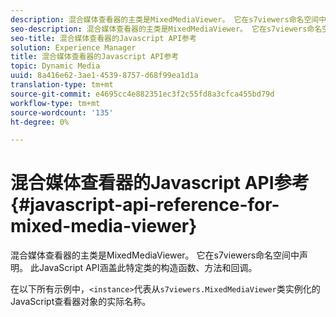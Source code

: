 ```yaml
---
description: 混合媒体查看器的主类是MixedMediaViewer。 它在s7viewers命名空间中声明。 此JavaScript API涵盖此特定类的构造函数、方法和回调。
seo-description: 混合媒体查看器的主类是MixedMediaViewer。 它在s7viewers命名空间中声明。 此JavaScript API涵盖此特定类的构造函数、方法和回调。
seo-title: 混合媒体查看器的Javascript API参考
solution: Experience Manager
title: 混合媒体查看器的Javascript API参考
topic: Dynamic Media
uuid: 8a416e62-3ae1-4539-8757-d68f99ea1d1a
translation-type: tm+mt
source-git-commit: e4695cc4e882351ec3f2c55fd8a3cfca455bd79d
workflow-type: tm+mt
source-wordcount: '135'
ht-degree: 0%

---
```



# 混合媒体查看器的Javascript API参考{#javascript-api-reference-for-mixed-media-viewer}

混合媒体查看器的主类是MixedMediaViewer。 它在s7viewers命名空间中声明。 此JavaScript API涵盖此特定类的构造函数、方法和回调。

在以下所有示例中，`<instance>`代表从`s7viewers.MixedMediaViewer`类实例化的JavaScript查看器对象的实际名称。

